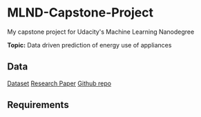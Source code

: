 # MLND-Capstone-Project

My capstone project for Udacity's Machine Learning Nanodegree

**Topic:** 
Data driven prediction of energy use of appliances
## Data
[Dataset](http://archive.ics.uci.edu/ml/datasets/Appliances+energy+prediction)
[Research Paper](https://www.sciencedirect.com/science/article/abs/pii/S0378778816308970?via%3Dihub)
[Github repo](https://github.com/LuisM78/Appliances-energy-prediction-data)

## Requirements


